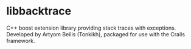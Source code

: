 # libbacktrace

C++ boost extension library providing stack traces with exceptions. Developed by Artyom Beilis (Tonkikh), packaged for use with the Crails framework.
